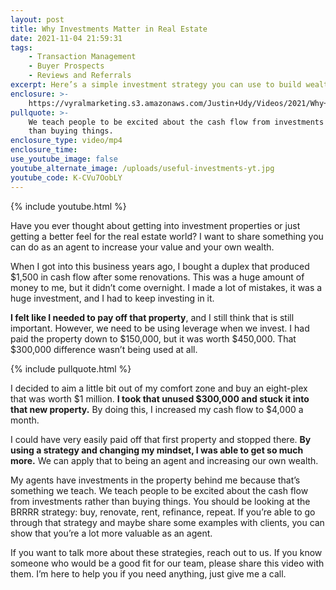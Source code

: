```yaml
---
layout: post
title: Why Investments Matter in Real Estate
date: 2021-11-04 21:59:31
tags:
    - Transaction Management
    - Buyer Prospects
    - Reviews and Referrals
excerpt: Here’s a simple investment strategy you can use to build wealth.
enclosure: >-
    https://vyralmarketing.s3.amazonaws.com/Justin+Udy/Videos/2021/Why+Investments+Matter+in+Real+Estate.mp4
pullquote: >-
    We teach people to be excited about the cash flow from investments rather
    than buying things.
enclosure_type: video/mp4
enclosure_time:
use_youtube_image: false
youtube_alternate_image: /uploads/useful-investments-yt.jpg
youtube_code: K-CVu7OobLY
---
```

{% include youtube.html %}

Have you ever thought about getting into investment properties or just getting a better feel for the real estate world? I want to share something you can do as an agent to increase your value and your own wealth.

When I got into this business years ago, I bought a duplex that produced $1,500 in cash flow after some renovations. This was a huge amount of money to me, but it didn’t come overnight. I made a lot of mistakes, it was a huge investment, and I had to keep investing in it.&nbsp;

**I felt like I needed to pay off that property**, and I still think that is still important. However, we need to be using leverage when we invest. I had paid the property down to $150,000, but it was worth $450,000. That $300,000 difference wasn’t being used at all.

{% include pullquote.html %}

I decided to aim a little bit out of my comfort zone and buy an eight-plex that was worth $1 million. **I took that unused $300,000 and stuck it into that new property.** By doing this, I increased my cash flow to $4,000 a month.

I could have very easily paid off that first property and stopped there. **By using a strategy and changing my mindset, I was able to get so much more.** We can apply that to being an agent and increasing our own wealth.

My agents have investments in the property behind me because that’s something we teach. We teach people to be excited about the cash flow from investments rather than buying things. You should be looking at the BRRRR strategy: buy, renovate, rent, refinance, repeat. If you’re able to go through that strategy and maybe share some examples with clients, you can show that you’re a lot more valuable as an agent.&nbsp;

If you want to talk more about these strategies, reach out to us. If you know someone who would be a good fit for our team, please share this video with them. I’m here to help you if you need anything, just give me a call.
